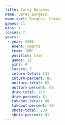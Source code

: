 ```yaml
---
title: Carey Burgess
name: Carey Burgess
name-sort: Burgess, Carey
games: 11
wins: 4
losses: 7
years:
 - year: 2006
   event: Hearts
   team: "MB"
   position: Lead
   games: 11
   wins: 4
   losses: 7
   inturn-total: 141
   inturn-percent: 80
   outturn-total: 62
   outturn-percent: 83
   draw-total: 154
   draw-percent: 81
   takeout-total: 49
   takeout-percent: 80
   shots-total: 203
   shots-percent: 81
---
```

